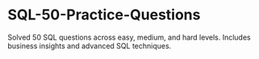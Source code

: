 # SQL-50-Practice-Questions
Solved 50 SQL questions across easy, medium, and hard levels. Includes business insights and advanced SQL techniques.
